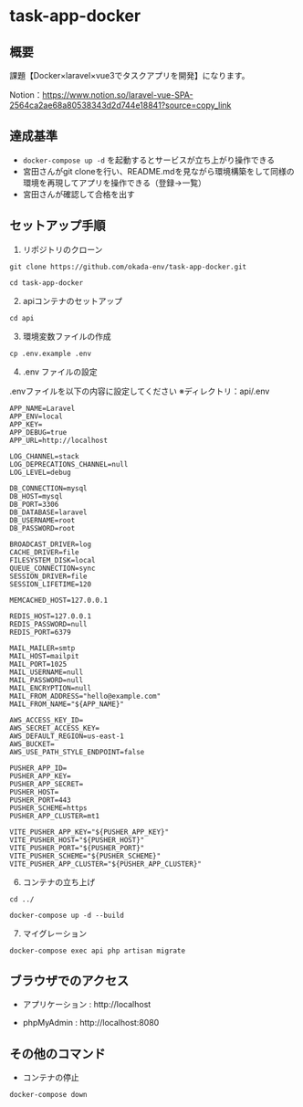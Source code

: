# task-app-docker

## 概要
課題【Docker×laravel×vue3でタスクアプリを開発】になります。

Notion：https://www.notion.so/laravel-vue-SPA-2564ca2ae68a80538343d2d744e18841?source=copy_link

## 達成基準

- `docker-compose up -d` を起動するとサービスが立ち上がり操作できる
- 宮田さんがgit cloneを行い、README.mdを見ながら環境構築をして同様の環境を再現してアプリを操作できる（登録→一覧）
- 宮田さんが確認して合格を出す

## セットアップ手順
1. リポジトリのクローン
```
git clone https://github.com/okada-env/task-app-docker.git
```
```
cd task-app-docker
```

2. apiコンテナのセットアップ
```
cd api
```

3. 環境変数ファイルの作成
```
cp .env.example .env
```

4. .env ファイルの設定

.envファイルを以下の内容に設定してください
※ディレクトリ：api/.env

```
APP_NAME=Laravel
APP_ENV=local
APP_KEY=
APP_DEBUG=true
APP_URL=http://localhost

LOG_CHANNEL=stack
LOG_DEPRECATIONS_CHANNEL=null
LOG_LEVEL=debug

DB_CONNECTION=mysql
DB_HOST=mysql
DB_PORT=3306
DB_DATABASE=laravel
DB_USERNAME=root
DB_PASSWORD=root

BROADCAST_DRIVER=log
CACHE_DRIVER=file
FILESYSTEM_DISK=local
QUEUE_CONNECTION=sync
SESSION_DRIVER=file
SESSION_LIFETIME=120

MEMCACHED_HOST=127.0.0.1

REDIS_HOST=127.0.0.1
REDIS_PASSWORD=null
REDIS_PORT=6379

MAIL_MAILER=smtp
MAIL_HOST=mailpit
MAIL_PORT=1025
MAIL_USERNAME=null
MAIL_PASSWORD=null
MAIL_ENCRYPTION=null
MAIL_FROM_ADDRESS="hello@example.com"
MAIL_FROM_NAME="${APP_NAME}"

AWS_ACCESS_KEY_ID=
AWS_SECRET_ACCESS_KEY=
AWS_DEFAULT_REGION=us-east-1
AWS_BUCKET=
AWS_USE_PATH_STYLE_ENDPOINT=false

PUSHER_APP_ID=
PUSHER_APP_KEY=
PUSHER_APP_SECRET=
PUSHER_HOST=
PUSHER_PORT=443
PUSHER_SCHEME=https
PUSHER_APP_CLUSTER=mt1

VITE_PUSHER_APP_KEY="${PUSHER_APP_KEY}"
VITE_PUSHER_HOST="${PUSHER_HOST}"
VITE_PUSHER_PORT="${PUSHER_PORT}"
VITE_PUSHER_SCHEME="${PUSHER_SCHEME}"
VITE_PUSHER_APP_CLUSTER="${PUSHER_APP_CLUSTER}"

```

6. コンテナの立ち上げ
```
cd ../
```

```
docker-compose up -d --build
```

7. マイグレーション
```
docker-compose exec api php artisan migrate
```

## ブラウザでのアクセス
- アプリケーション : http://localhost

- phpMyAdmin : http://localhost:8080

## その他のコマンド
- コンテナの停止
```
docker-compose down 
```













